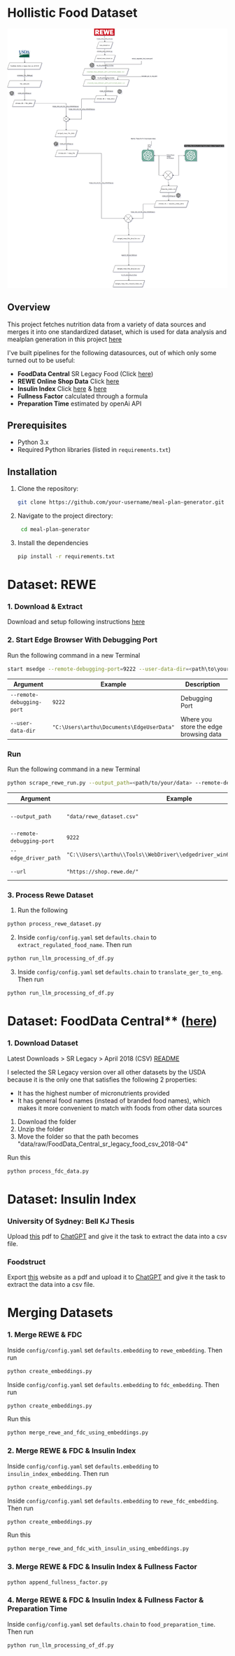 # Hollistic Food Dataset
![Data-Food-Pipeline](images/Food%20Data%20Pipeline.drawio.svg)

## Overview
This project fetches nutrition data from a variety of data sources and merges it into one standardized dataset, which is used for data analysis and mealplan generation in this project [here](https://github.com/ArthurZakirov/Mealplan-App)

I've built pipelines for the following datasources, out of which only some turned out to be useful:
- **FoodData Central** SR Legacy Food (Click [here](https://fdc.nal.usda.gov/download-datasets.html))
- **REWE Online Shop Data**  Click [here](https://shop.rewe.de/)
- **Insulin Index** Click [here](https://www.scribd.com/document/379537249/Bell-KJ-thesis-2-pdf) & [here](https://foodstruct.com/insulin-index-chart-food-list)
- **Fullness Factor** calculated through a formula
- **Preparation Time** estimated by openAi API


## Prerequisites

- Python 3.x
- Required Python libraries (listed in `requirements.txt`)

## Installation

1. Clone the repository:
   ```bash
   git clone https://github.com/your-username/meal-plan-generator.git

2. Navigate to the project directory:
   ```bash
    cd meal-plan-generator

3. Install the dependencies
   ```bash
   pip install -r requirements.txt

# Dataset: REWE 
### 1. Download & Extract
Download and setup following instructions [here](https://learn.microsoft.com/en-us/microsoft-edge/webdriver-chromium/?tabs=python&form=MA13LH)

### 2. Start Edge Browser With Debugging Port
Run the following command in a new Terminal
```bash
start msedge --remote-debugging-port=9222 --user-data-dir=<path\to\your\user\data>
```

| Argument | Example | Description |
|----------|-------------|---------|
| `--remote-debugging-port` | `9222` | Debugging Port |
| `--user-data-dir` | `"C:\Users\arthu\Documents\EdgeUserData"` | Where you store the edge browsing data |

### Run
Run the following command in a new Terminal
```bash
python scrape_rewe_run.py --output_path=<path/to/your/data> --remote-debugging-port=<port> --edge_driver_path=<path/to/your/driver> --url=<url>
```
| Argument | Example | Description |
|----------|-------------|---------|
| ```--output_path``` | ```"data/rewe_dataset.csv"``` | Where to store your scraped dataset |
| ```--remote-debugging-port``` | ```9222``` | Debugging Port |
| ```--edge_driver_path``` | ```"C:\\Users\\arthu\\Tools\\WebDriver\\edgedriver_win64\\msedgedriver.exe"``` | Path to msedgedriver.exe |
| ```--url``` | ```"https://shop.rewe.de/"``` | URL to the Rewe Website |

### 3. Process Rewe Dataset
1. Run the following
```bash
python process_rewe_dataset.py
```
2. Inside `config/config.yaml` set `defaults.chain` to `extract_regulated_food_name`. Then run
```bash
python run_llm_processing_of_df.py
```
3. Inside `config/config.yaml` set `defaults.chain` to `translate_ger_to_eng`. Then run
```bash
python run_llm_processing_of_df.py
```


# Dataset: FoodData Central** ([here](https://fdc.nal.usda.gov/download-datasets.html))
### 1. Download Dataset
Latest Downloads > SR Legacy > April 2018 (CSV)
[README](images/readme/FoodDataCentral-Download%20Data.png)

I selected the SR Legacy version over all other datasets by the USDA because it is the only one that satisfies the following 2 properties:
- It has the highest number of micronutrients provided
- It has general food names (instead of branded food names), which makes it more convenient to match with foods from other data sources

1. Download the folder
2. Unzip the folder
3. Move the folder so that the path becomes "data/raw/FoodData_Central_sr_legacy_food_csv_2018-04"  

Run this
```bash
python process_fdc_data.py
```

# Dataset: Insulin Index
### University Of Sydney: Bell KJ Thesis
Upload [this](https://www.scribd.com/document/379537249/Bell-KJ-thesis-2-pdf) pdf to [ChatGPT](https://chatgpt.com/) and give it the task to extract the data into a csv file.

### Foodstruct
Export [this](https://foodstruct.com/insulin-index-chart-food-list) website as a pdf and upload it to [ChatGPT](https://chatgpt.com/) and give it the task to extract the data into a csv file.

# Merging Datasets
### 1. Merge REWE & FDC
Inside `config/config.yaml` set `defaults.embedding` to `rewe_embedding`. Then run
```bash
python create_embeddings.py
```

Inside `config/config.yaml` set `defaults.embedding` to `fdc_embedding`. Then run
```bash
python create_embeddings.py
```

Run this
```bash
python merge_rewe_and_fdc_using_embeddings.py
```

### 2. Merge REWE & FDC & Insulin Index
Inside `config/config.yaml` set `defaults.embedding` to `insulin_index_embedding`. Then run
```bash
python create_embeddings.py
```
Inside `config/config.yaml` set `defaults.embedding` to `rewe_fdc_embedding`. Then run
```bash
python create_embeddings.py
```
Run this
```bash
python merge_rewe_and_fdc_with_insulin_using_embeddings.py
```

### 3. Merge REWE & FDC & Insulin Index & Fullness Factor
```bash
python append_fullness_factor.py
```

### 4. Merge REWE & FDC & Insulin Index & Fullness Factor & Preparation Time
Inside `config/config.yaml` set `defaults.chain` to `food_preparation_time`. Then run
```bash
python run_llm_processing_of_df.py
```